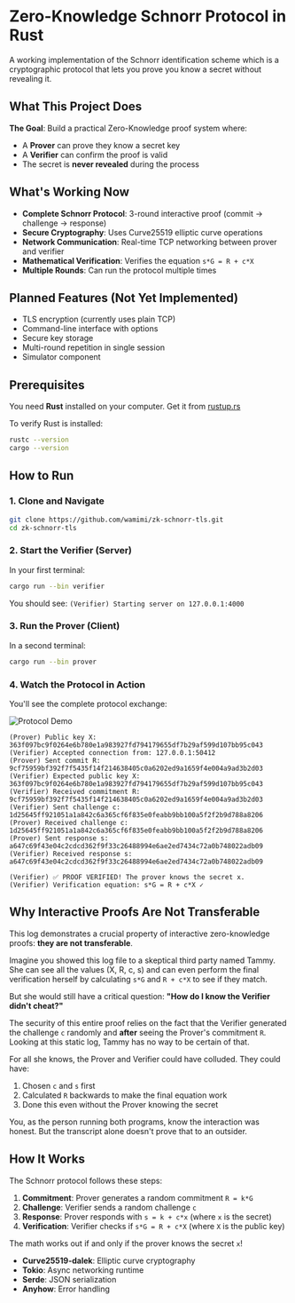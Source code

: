 # Zero-Knowledge Schnorr Protocol in Rust

A working implementation of the Schnorr identification scheme which is a cryptographic protocol that lets you prove you know a secret without revealing it.

## What This Project Does

**The Goal**: Build a practical Zero-Knowledge proof system where:
- A **Prover** can prove they know a secret key
- A **Verifier** can confirm the proof is valid  
- The secret is **never revealed** during the process

## What's Working Now

- **Complete Schnorr Protocol**: 3-round interactive proof (commit → challenge → response)
- **Secure Cryptography**: Uses Curve25519 elliptic curve operations
- **Network Communication**: Real-time TCP networking between prover and verifier
- **Mathematical Verification**: Verifies the equation `s*G = R + c*X`
- **Multiple Rounds**: Can run the protocol multiple times

## Planned Features (Not Yet Implemented)

- TLS encryption (currently uses plain TCP)
- Command-line interface with options
- Secure key storage
- Multi-round repetition in single session
- Simulator component

## Prerequisites

You need **Rust** installed on your computer. Get it from [rustup.rs](https://rustup.rs/)

To verify Rust is installed:
```bash
rustc --version
cargo --version
```

## How to Run

### 1. Clone and Navigate
```bash
git clone https://github.com/wamimi/zk-schnorr-tls.git
cd zk-schnorr-tls
```

### 2. Start the Verifier (Server)
In your first terminal:
```bash
cargo run --bin verifier
```
You should see: `(Verifier) Starting server on 127.0.0.1:4000`

### 3. Run the Prover (Client)  
In a second terminal:
```bash
cargo run --bin prover
```

### 4. Watch the Protocol in Action

You'll see the complete protocol exchange:

![Protocol Demo](./demo-screenshot.png)

```
(Prover) Public key X: 363f097bc9f0264e6b780e1a983927fd794179655df7b29af599d107bb95c043
(Verifier) Accepted connection from: 127.0.0.1:50412
(Prover) Sent commit R: 9cf75959bf392f7f5435f14f214638405c0a6202ed9a1659f4e004a9ad3b2d03
(Verifier) Expected public key X: 363f097bc9f0264e6b780e1a983927fd794179655df7b29af599d107bb95c043
(Verifier) Received commitment R: 9cf75959bf392f7f5435f14f214638405c0a6202ed9a1659f4e004a9ad3b2d03
(Verifier) Sent challenge c: 1d25645ff921051a1a842c6a365cf6f835e0feabb9bb100a5f2f2b9d788a8206
(Prover) Received challenge c: 1d25645ff921051a1a842c6a365cf6f835e0feabb9bb100a5f2f2b9d788a8206
(Prover) Sent response s: a647c69f43e04c2cdcd362f9f33c26488994e6ae2ed7434c72a0b748022adb09
(Verifier) Received response s: a647c69f43e04c2cdcd362f9f33c26488994e6ae2ed7434c72a0b748022adb09
                                                                                                                                  
(Verifier) ✅ PROOF VERIFIED! The prover knows the secret x.
(Verifier) Verification equation: s*G = R + c*X ✓
```

## Why Interactive Proofs Are Not Transferable

This log demonstrates a crucial property of interactive zero-knowledge proofs: **they are not transferable**.

Imagine you showed this log file to a skeptical third party named Tammy. She can see all the values (X, R, c, s) and can even perform the final verification herself by calculating `s*G` and `R + c*X` to see if they match.

But she would still have a critical question: **"How do I know the Verifier didn't cheat?"**

The security of this entire proof relies on the fact that the Verifier generated the challenge `c` randomly and **after** seeing the Prover's commitment `R`. Looking at this static log, Tammy has no way to be certain of that. 

For all she knows, the Prover and Verifier could have colluded. They could have:
1. Chosen `c` and `s` first
2. Calculated `R` backwards to make the final equation work
3. Done this even without the Prover knowing the secret

You, as the person running both programs, know the interaction was honest. But the transcript alone doesn't prove that to an outsider.

## How It Works

The Schnorr protocol follows these steps:

1. **Commitment**: Prover generates a random commitment `R = k*G`
2. **Challenge**: Verifier sends a random challenge `c`  
3. **Response**: Prover responds with `s = k + c*x` (where `x` is the secret)
4. **Verification**: Verifier checks if `s*G = R + c*X` (where `X` is the public key)

The math works out if and only if the prover knows the secret `x`!


- **Curve25519-dalek**: Elliptic curve cryptography
- **Tokio**: Async networking runtime
- **Serde**: JSON serialization
- **Anyhow**: Error handling



